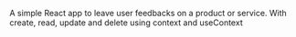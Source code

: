 A simple React app to leave user feedbacks on a product or service. With create, read, update and delete using context and useContext